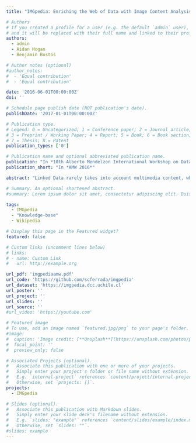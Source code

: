 ```yaml
---
title: "IMGpedia: Enriching the Web of Data with Image Content Analysis"

# Authors
# If you created a profile for a user (e.g. the default `admin` user), write the username (folder name) here
# and it will be replaced with their full name and linked to their profile.
authors:
  - admin
  - Aidan Hogan
  - Benjamin Bustos

# Author notes (optional)
#author_notes:
#  - 'Equal contribution'
#  - 'Equal contribution'

date: '2016-06-01T00:00:00Z'
doi: ''

# Schedule page publish date (NOT publication's date).
publishDate: '2017-01-01T00:00:00Z'

# Publication type.
# Legend: 0 = Uncategorized; 1 = Conference paper; 2 = Journal article;
# 3 = Preprint / Working Paper; 4 = Report; 5 = Book; 6 = Book section;
# 7 = Thesis; 8 = Patent
publication_types: ['0']

# Publication name and optional abbreviated publication name.
publication: "In *10th Alberto Mendelzon International Workshop on Data Management and the Web*"
publication_short: "In *AMW 2016*"

abstract: "Linked Data rarely takes into account multimedia content, which forms a central part of the Web. To explore the combination of Linked Data and multimedia, we are developing IMGpedia: we compute content-based descriptors for images used in Wikipedia articles and subsequently propose to link these descriptions with legacy encyclopaedic knowledge-bases such as DBpedia and Wikidata. On top of this extended knowledge-base, our goal is to consider a unified query system that accesses both the encyclopaedic data and the image data. We could also consider enhancing the encyclopaedic knowledge based on rules applied to co-occurring entities in images, or content-based analysis, for example. Abstracting away from IMG-pedia, we explore generic methods by which the content of images on the Web can be described in a standard way and can be considered as first-class citizens on the Web of Data, allowing, for example, for combining structured queries with image similarity search. This short paper thus describes ongoing work on IMGpedia, with focus on image descriptors."

# Summary. An optional shortened abstract.
#summary: Lorem ipsum dolor sit amet, consectetur adipiscing elit. Duis posuere tellus ac convallis placerat. Proin tincidunt magna sed ex sollicitudin condimentum.

tags: 
  - IMGpedia
  - "Knowledge-base"
  - Wikipedia

# Display this page in the Featured widget?
featured: false

# Custom links (uncomment lines below)
# links:
# - name: Custom Link
#   url: http://example.org

url_pdf: 'imgpediaamw.pdf'
url_code: 'https://github.com/scferrada/imgpedia'
url_dataset: 'https://imgpedia.dcc.uchile.cl'
url_poster: ''
url_project: ''
url_slides: ''
url_source: ''
#url_video: 'https://youtube.com'

# Featured image
# To use, add an image named `featured.jpg/png` to your page's folder.
#image:
#  caption: 'Image credit: [**Unsplash**](https://unsplash.com/photos/pLCdAaMFLTE)'
#  focal_point: ''
#  preview_only: false

# Associated Projects (optional).
#   Associate this publication with one or more of your projects.
#   Simply enter your project's folder or file name without extension.
#   E.g. `internal-project` references `content/project/internal-project/index.md`.
#   Otherwise, set `projects: []`.
projects:
  - IMGpedia

# Slides (optional).
#   Associate this publication with Markdown slides.
#   Simply enter your slide deck's filename without extension.
#   E.g. `slides: "example"` references `content/slides/example/index.md`.
#   Otherwise, set `slides: ""`.
#slides: example
---
```

